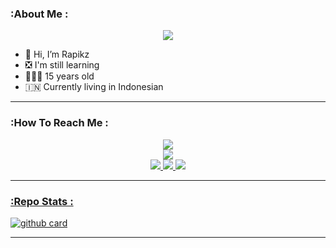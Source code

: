 ### :About Me :

<p align="center">
  <img src="https://files.catbox.moe/gztxw5.gif" />
</p>

- 👋 Hi, I’m Rapikz
- ❎ I'm still learning
- 👨🏻‍🦱 15 years old
- 🇮🇳 Currently living in Indonesian

---

### :How To Reach Me :
<p align="center">
<a href="https://youtube.com/@sharescbyrapikzajah
"><img src="https://img.shields.io/badge/YouTube-ff0000?style=for-the-badge&logo=youtube&logoColor=ff000000&link=https://youtube.com/@DGXeon" /><br>
<a href="https://whatsapp.com/channel/0029VaoJb11LikgEpNpBty0e"><img src="https://img.shields.io/badge/WhatsApp Channel-25D366?style=for-the-badge&logo=whatsapp&logoColor=white&link=https://whatsapp.com/channel/0029VaG9VfPKWEKk1rxTQD20" /><br>
<a href="https://t.me/rapikz"><img src="https://img.shields.io/badge/Telegram-00FFFF?style=for-the-badge&logo=telegram&logoColor=white" />
<a href="https://chat.whatsapp.com/KQifWAxGnAi3UOD9BxVo6F"><img src="https://img.shields.io/badge/WhatsApp Group-25D366?style=for-the-badge&logo=whatsapp&logoColor=white" />
<a href="https://www.instagram.com/rapik_gimang"><img src="https://img.shields.io/badge/Instagram-A020F0?style=for-the-badge&logo=instagram&logoColor=white" />
</p>

---

### :Repo Stats : 
![github card](https://github-readme-stats.vercel.app/api/pin/?username=Rapikz-kwontwol&repo=SC-Bot-WA-Ajah&theme=radical)

---


